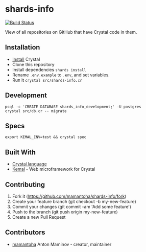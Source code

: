 # shards-info

[![Build Status](https://travis-ci.org/mamantoha/shards-info.svg?branch=master)](https://travis-ci.org/mamantoha/shards-info)

View of all repositories on GitHub that have Crystal code in them.

## Installation

* [Install](https://crystal-lang.org/docs/installation/) Crystal
* Clone this repository
* Install dependencies `shards install`
* Rename `.env.example` to `.env`, and set variables.
* Run it `crystal src/shards-info.cr`

## Development

```console
psql -c 'CREATE DATABASE shards_info_development;' -U postgres
crystal src/db.cr -- migrate
```

## Specs

```console
export KEMAL_ENV=test && crystal spec
```

## Built With

* [Crystal language](https://crystal-lang.org/)
* [Kemal](https://github.com/kemalcr/kemal) - Web microframework for Crystal

## Contributing

1. Fork it (<https://github.com/mamantoha/shards-info/fork>)
2. Create your feature branch (git checkout -b my-new-feature)
3. Commit your changes (git commit -am 'Add some feature')
4. Push to the branch (git push origin my-new-feature)
5. Create a new Pull Request

## Contributors

* [mamantoha](https://github.com/mamantoha) Anton Maminov - creator, maintainer
